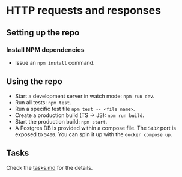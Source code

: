 # HTTP requests and responses

## Setting up the repo

### Install NPM dependencies

- Issue an `npm install` command.

## Using the repo

- Start a development server in watch mode: `npm run dev`.
- Run all tests: `npm test`.
- Run a specific test file `npm test -- <file name>`.
- Create a production build (TS -> JS): `npm run build`.
- Start the production build: `npm start`.
- A Postgres DB is provided within a compose file. The `5432` port is exposed to `5400`. You can spin it up with the `docker compose up`.

## Tasks

Check the [tasks.md](./tasks.md) for the details.

